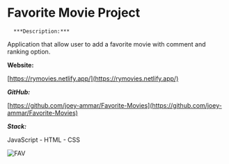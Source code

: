 # Favorite Movie Project

      ***Description:***

Application that allow user to add a favorite movie with comment and ranking option.

**Website:**

[https://rymovies.netlify.app/](https://rymovies.netlify.app/)

***GitHub:***

[https://github.com/joey-ammar/Favorite-Movies](https://github.com/joey-ammar/Favorite-Movies)

***Stack:***

JavaScript -  HTML - CSS

![FAV](https://user-images.githubusercontent.com/66380080/123962253-89d7eb80-d9b1-11eb-9b17-296ddb66c566.png)
